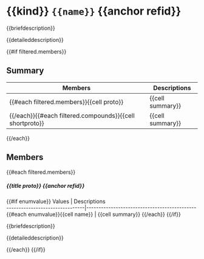 # {{kind}} `{{name}}` {{anchor refid}}

{{briefdescription}}

{{detaileddescription}}

{{#if filtered.members}}

## Summary

 Members                                | Descriptions                                
----------------------------------------|---------------------------------------------
{{#each filtered.members}}{{cell proto}}            | {{cell summary}}
{{/each}}{{#each filtered.compounds}}{{cell shortproto}} | {{cell summary}}
{{/each}}

## Members

{{#each filtered.members}}
##### {{title proto}} {{anchor refid}}

{{#if enumvalue}}
 Values                         | Descriptions                                
--------------------------------|---------------------------------------------
{{#each enumvalue}}{{cell name}}            | {{cell summary}}
{{/each}}
{{/if}}

{{briefdescription}}

{{detaileddescription}}

{{/each}}
{{/if}}
